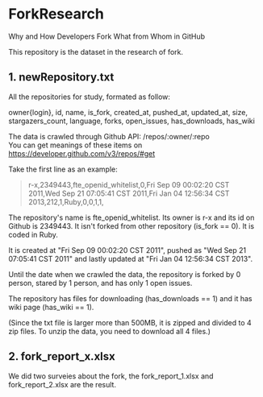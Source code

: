 # ForkResearch
Why and How Developers Fork What from Whom in GitHub

This repository is the dataset in the research of fork.

## 1. newRepository.txt

All the repositories for study, formated as follow:

owner{login}, id, name, is_fork, created_at, pushed_at, updated_at, size, stargazers_count, language, forks, open_issues, has_downloads, has_wiki

The data is crawled through Github API: /repos/:owner/:repo  
You can get meanings of these items on https://developer.github.com/v3/repos/#get

Take the first line as an example:
> r-x,2349443,fte_openid_whitelist,0,Fri Sep 09 00:02:20 CST 2011,Wed Sep 21 07:05:41 CST 2011,Fri Jan 04 12:56:34 CST 2013,212,1,Ruby,0,0,1,1,

The repository's name is fte_openid_whitelist. Its owner is r-x and its id on Github is 2349443. It isn't forked from other repository (is_fork == 0). It is coded in Ruby.

It is created at "Fri Sep 09 00:02:20 CST 2011", pushed as "Wed Sep 21 07:05:41 CST 2011" and lastly updated at "Fri Jan 04 12:56:34 CST 2013".

Until the date when we crawled the data, the repository is forked by 0 person, stared by 1 person, and has only 1 open issues.

The repository has files for downloading (has_downloads == 1) and it has wiki page (has_wiki == 1).

(Since the txt file is larger more than 500MB, it is zipped and divided to 4 zip files. To unzip the data, you need to download all 4 files.)

## 2. fork_report_x.xlsx

We did two surveies about the fork, the fork_report_1.xlsx and fork_report_2.xlsx are the result.
